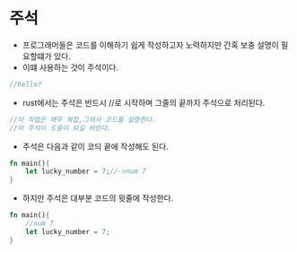 # 주석

- 프로그래머들은 코드를 이해하기 쉽게 작성하고자 노력하지만 간혹 보충 설명이 필요할떄가 있다.
- 이떄 사용하는 것이 주석이다.

```rs
//hello?
```

- rust에서는 주석은 반드시 //로 시작하며 그줄의 끝까지 주석으로 처리된다.

```rs
//이 작업은 매우 복잡,그래서 코드를 설명한다.
//이 주석이 도움이 되길 바란다.
```

- 주석은 다음과 같이 코듸 끝에 작성해도 된다.

```rs
fn main(){
    let lucky_number = 7;//->num 7
}
```

- 하지만 주석은 대부분 코드의 윗줄에 작성한다.

```rs
fn main(){
    //num 7
    let lucky_number = 7;
}
```
